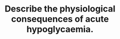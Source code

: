 ---
title: "Describe the physiological consequences of acute hypoglycaemia."
entityType: SAQ
exam: PEX
college: ANZCA
year: 2006
sitting: B
question: 16
passRate: 57
EC_expectedDomains:
- "The physiological response has two broad components. The first is neurologic because of the brains’ reliance on glucose. These symptoms become increasingly serious as the hypoglycaemia worsens and range from confusion to coma, fitting and death. An early component is significant hunger. Associated with the neurologic response is the sympathetic response that is responsible for several of the signs of a “hypo”. This includes agitation, sweating and pallor. The other component is the endocrine response. The “aim” of this is to increase the blood sugar. This response includes decreased insulin production (if any is usually produced), and increased glucagon, cortisol, and growth hormone."
EC_errorsCommon:
- "Two errors were to include details of diabetic ketoacidosis and focussing on changes in plasma osmolality based on the equation that includes glucose."
- "A minor point is that the Australian and New Zealand unit for glucose is mmol/l not mg/dl."
---
